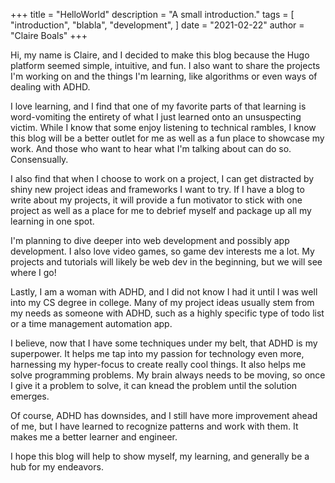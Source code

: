 +++
title = "HelloWorld"
description = "A small introduction."
tags = [
    "introduction",
    "blabla",
    "development",
]
date = "2021-02-22" 
author = "Claire Boals"
+++

Hi, my name is Claire, and I decided to make this blog because the Hugo platform seemed simple, intuitive, and fun. I also want to share the projects I'm working on and the things I'm learning, like algorithms or even ways of dealing with ADHD. 

I love learning, and I find that one of my favorite parts of that learning is word-vomiting the entirety of what I just learned onto an unsuspecting victim. While I know that some enjoy listening to technical rambles, I know this blog will be a better outlet for me as well as a fun place to showcase my work. And those who want to hear what I'm talking about can do so. Consensually.

I also find that when I choose to work on a project, I can get distracted by shiny new project ideas and frameworks I want to try. If I have a blog to write about my projects, it will provide a fun motivator to stick with one project as well as a place for me to debrief myself and package up all my learning in one spot.

I'm planning to dive deeper into web development and possibly app development. I also love video games, so game dev interests me a lot. My projects and tutorials will likely be web dev in the beginning, but we will see where I go!

Lastly, I am a woman with ADHD, and I did not know I had it until I was well into my CS degree in college. Many of my project ideas usually stem from my needs as someone with ADHD, such as a highly specific type of todo list or a time management automation app. 

I believe, now that I have some techniques under my belt, that ADHD is my superpower. It helps me tap into my passion for technology even more, harnessing my hyper-focus to create really cool things. It also helps me solve programming problems. My brain always needs to be moving, so once I give it a problem to solve, it can knead the problem until the solution emerges.

Of course, ADHD has downsides, and I still have more improvement ahead of me, but I have learned to recognize patterns and work with them. It makes me a better learner and engineer.

I hope this blog will help to show myself, my learning, and generally be a hub for my endeavors.